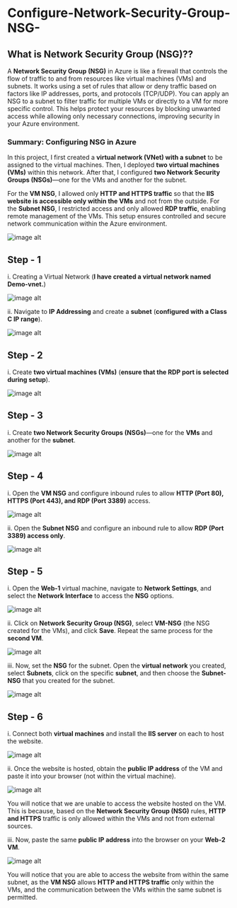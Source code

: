 # Configure-Network-Security-Group-NSG-

## What is Network Security Group (NSG)??

A **Network Security Group (NSG)** in Azure is like a firewall that controls the flow of traffic to and from resources like virtual machines (VMs) and subnets. It works using a set of rules that allow or deny traffic based on factors like IP addresses, ports, and protocols (TCP/UDP). You can apply an NSG to a subnet to filter traffic for multiple VMs or directly to a VM for more specific control. This helps protect your resources by blocking unwanted access while allowing only necessary connections, improving security in your Azure environment.

### Summary: Configuring NSG in Azure  

In this project, I first created a **virtual network (VNet) with a subnet** to be assigned to the virtual machines. Then, I deployed **two virtual machines (VMs)** within this network. After that, I configured **two Network Security Groups (NSGs)**—one for the VMs and another for the subnet.  

For the **VM NSG**, I allowed only **HTTP and HTTPS traffic** so that the **IIS website is accessible only within the VMs** and not from the outside. For the **Subnet NSG**, I restricted access and only allowed **RDP traffic**, enabling remote management of the VMs. This setup ensures controlled and secure network communication within the Azure environment.

![image alt](1.PNG)


## Step - 1

i. Creating a Virtual Network (**I have created a virtual network named Demo-vnet.**)

![image alt](2.PNG)

ii. Navigate to **IP Addressing** and create a **subnet** (**configured with a Class C IP range**).

![image alt](3.PNG)

## Step - 2

i. Create **two virtual machines (VMs)** (**ensure that the RDP port is selected during setup**).

![image alt](4.PNG)

## Step - 3

i. Create **two Network Security Groups (NSGs)**—one for the **VMs** and another for the **subnet**.

![image alt](5.PNG)

## Step - 4

i. Open the **VM NSG** and configure inbound rules to allow **HTTP (Port 80), HTTPS (Port 443), and RDP (Port 3389)** access.

![image alt](6.PNG)

ii. Open the **Subnet NSG** and configure an inbound rule to allow **RDP (Port 3389) access only**.

![image alt](7.PNG)

## Step - 5

i. Open the **Web-1** virtual machine, navigate to **Network Settings**, and select the **Network Interface** to access the **NSG** options.

![image alt](8.PNG)

ii. Click on **Network Security Group (NSG)**, select **VM-NSG** (the NSG created for the VMs), and click **Save**. Repeat the same process for the **second VM**.

![image alt](9.PNG)

iii. Now, set the **NSG** for the subnet. Open the **virtual network** you created, select **Subnets**, click on the specific **subnet**, and then choose the **Subnet-NSG** that you created for the subnet.

![image alt](10.PNG)

## Step - 6

i. Connect both **virtual machines** and install the **IIS server** on each to host the website.

![image alt](11.PNG)

ii. Once the website is hosted, obtain the **public IP address** of the VM and paste it into your browser (not within the virtual machine).

![image alt](12.PNG)

You will notice that we are unable to access the website hosted on the VM. This is because, based on the **Network Security Group (NSG)** rules, **HTTP and HTTPS** traffic is only allowed within the VMs and not from external sources.

iii. Now, paste the same **public IP address** into the browser on your **Web-2 VM**.

![image alt](13.PNG)

You will notice that you are able to access the website from within the same subnet, as the **VM NSG** allows **HTTP and HTTPS traffic** only within the VMs, and the communication between the VMs within the same subnet is permitted.

